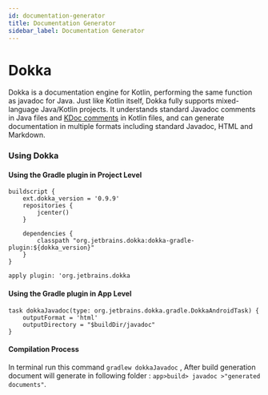 ```yaml
---
id: documentation-generator
title: Documentation Generator
sidebar_label: Documentation Generator
---
```




# Dokka

Dokka is a documentation engine for Kotlin, performing the same function as javadoc for Java. Just like Kotlin itself, Dokka fully supports mixed-language Java/Kotlin projects. It understands standard Javadoc comments in Java files and [KDoc comments](https://kotlinlang.org/docs/reference/kotlin-doc.html) in Kotlin files, and can generate documentation in multiple formats including standard Javadoc, HTML and Markdown.

### Using Dokka

#### Using the Gradle plugin in Project Level

```android
buildscript {
	ext.dokka_version = '0.9.9'
    repositories {
        jcenter()
    }

    dependencies {
        classpath "org.jetbrains.dokka:dokka-gradle-plugin:${dokka_version}"
    }
}

apply plugin: 'org.jetbrains.dokka
```

#### Using the Gradle plugin in App Level

```android
task dokkaJavadoc(type: org.jetbrains.dokka.gradle.DokkaAndroidTask) {
    outputFormat = 'html'
    outputDirectory = "$buildDir/javadoc"
}
```

#### Compilation Process

In terminal run this command `gradlew dokkaJavadoc`  , After build generation document will generate in following folder : `app>build> javadoc >"generated documents"`.



